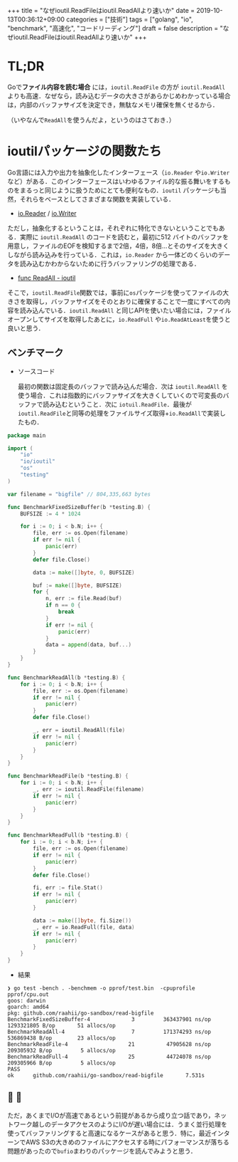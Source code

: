 +++
title = "なぜioutil.ReadFileはioutil.ReadAllより速いか"
date = 2019-10-13T00:36:12+09:00
categories = ["技術"]
tags = ["golang", "io", "benchmark", "高速化", "コードリーディング"]
draft = false
description = "なぜioutil.ReadFileはioutil.ReadAllより速いか"
+++


# TL;DR
Goで**ファイル内容を読む場合** には，`ioutil.ReadFile` の方が `ioutil.ReadAll` よりも高速．なぜなら，読み込むデータの大きさがあらかじめわかっている場合は，内部のバッファサイズを決定でき，無駄なメモリ確保を無くせるから．



（いやなんで`ReadAll`を使うんだよ，というのはさておき．）



# ioutilパッケージの関数たち
Go言語には入力や出力を抽象化したインターフェース（`io.Reader` や`io.Writer` など）がある．このインターフェースはいわゆるファイル的な振る舞いをするものをまるっと同じように扱うためにとても便利なもの．`ioutil` パッケージも当然，それらをベースとしてさまざまな関数を実装している．

- [io.Reader](https://golang.org/pkg/io/#Reader) / [io.Writer](https://golang.org/pkg/io/#Writer)



ただし，抽象化するということは，それぞれに特化できないということでもある．実際に `ioutil.ReadAll` のコードを読むと，最初に512 バイトのバッファを用意し，ファイルのEOFを検知するまで2倍，4倍，8倍…とそのサイズを大きくしながら読み込みを行っている．これは，`io.Reader` から一体どのくらいのデータを読み込むかわからないために行うバッファリングの処理である．

- [func ReadAll - ioutil](https://golang.org/src/io/ioutil/ioutil.go?s=1186:1227#L34)


そこで，`ioutil.ReadFile`関数では，事前に`os`パッケージを使ってファイルの大きさを取得し，バッファサイズをそのとおりに確保することで一度にすべての内容を読み込んでいる．`ioutil.ReadAll` と同じAPIを使いたい場合には，ファイルオープンしてサイズを取得したあとに，`io.ReadFull` や`io.ReadAtLeast`を使うと良いと思う．



## ベンチマーク

- ソースコード

    最初の関数は固定長のバッファで読み込んだ場合．次は `ioutil.ReadAll` を使う場合．これは指数的にバッファサイズを大きくしていくので可変長のバッファで読み込むということ．次に `iotuil.ReadFile`．最後が`ioutil.ReadFile`と同等の処理をファイルサイズ取得+`io.ReadAll`で実装したもの．

```go
package main

import (
	"io"
	"io/ioutil"
	"os"
	"testing"
)

var filename = "bigfile" // 804,335,663 bytes

func BenchmarkFixedSizeBuffer(b *testing.B) {
	BUFSIZE := 4 * 1024

	for i := 0; i < b.N; i++ {
		file, err := os.Open(filename)
		if err != nil {
			panic(err)
		}
		defer file.Close()

		data := make([]byte, 0, BUFSIZE)

		buf := make([]byte, BUFSIZE)
		for {
			n, err := file.Read(buf)
			if n == 0 {
				break
			}
			if err != nil {
				panic(err)
			}
			data = append(data, buf...)
		}
	}
}

func BenchmarkReadAll(b *testing.B) {
	for i := 0; i < b.N; i++ {
		file, err := os.Open(filename)
		if err != nil {
			panic(err)
		}
		defer file.Close()

		_, err = ioutil.ReadAll(file)
		if err != nil {
			panic(err)
		}
	}
}

func BenchmarkReadFile(b *testing.B) {
	for i := 0; i < b.N; i++ {
		_, err := ioutil.ReadFile(filename)
		if err != nil {
			panic(err)
		}
	}
}

func BenchmarkReadFull(b *testing.B) {
	for i := 0; i < b.N; i++ {
		file, err := os.Open(filename)
		if err != nil {
			panic(err)
		}
		defer file.Close()

		fi, err := file.Stat()
		if err != nil {
			panic(err)
		}

		data := make([]byte, fi.Size())
		_, err = io.ReadFull(file, data)
		if err != nil {
			panic(err)
		}
	}
}
```

- 結果

```shell
❯ go test -bench . -benchmem -o pprof/test.bin  -cpuprofile pprof/cpu.out
goos: darwin
goarch: amd64
pkg: github.com/raahii/go-sandbox/read-bigfile
BenchmarkFixedSizeBuffer-4             3         363437901 ns/op        1293321805 B/op       51 allocs/op
BenchmarkReadAll-4                     7         171374293 ns/op        536869438 B/op        23 allocs/op
BenchmarkReadFile-4                   21          47905628 ns/op        209305932 B/op         5 allocs/op
BenchmarkReadFull-4                   25          44724078 ns/op        209305966 B/op         5 allocs/op
PASS
ok      github.com/raahii/go-sandbox/read-bigfile       7.531s
```



## :information_desk_person: :speech_balloon:

ただ，あくまでI/Oが高速であるという前提があるから成り立つ話であり，ネットワーク越しのデータアクセスのようにI/Oが遅い場合には．うまく並行処理を使ってバッファリングすると高速になるケースがあると思う．特に，最近インターンでAWS S3の大きめのファイルにアクセスする時にパフォーマンスが落ちる問題があったので`bufio`まわりのパッケージを読んでみようと思う．

